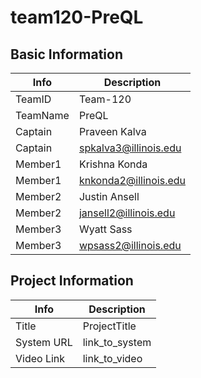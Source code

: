 # team120-PreQL

## Basic Information

|   Info      |        Description     |
| ----------- | ---------------------- |
| TeamID      |        Team-120        |
| TeamName    |         PreQL          |
| Captain     |      Praveen Kalva     |
| Captain     |  spkalva3@illinois.edu |
| Member1     |      Krishna Konda     |
| Member1     |  knkonda2@illinois.edu |
| Member2     |      Justin Ansell     |
| Member2     |  jansell2@illinois.edu |
| Member3     |       Wyatt Sass       |
| Member3     |  wpsass2@illinois.edu  |

## Project Information

|   Info      |        Description     |
| ----------- | ---------------------- |
|  Title      |       ProjectTitle     |
| System URL  |      link_to_system    |
| Video Link  |      link_to_video     |
